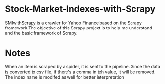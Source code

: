 # Stock-Market-Indexes-with-Scrapy
SMIwithScrapy is a crawler for Yahoo Finance based on the Scrapy framework.The objective of this Scrapy project is to help me understand and the basic framework of Scrapy.

# Notes
When an item is scraped by a spider, it is sent to the pipeline. Since the data is converted to csv file, if there's a comma in teh value, it will be removed. The index name is modifed as well for better interpretation
